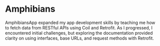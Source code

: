 # Amphibians
AmphibiansApp expanded my app development skills by teaching me how to fetch data from RESTful APIs using Coil and Retrofit. As I progressed, I encountered initial challenges, but exploring the documentation provided clarity on using interfaces, base URLs, and request methods with Retrofit.
